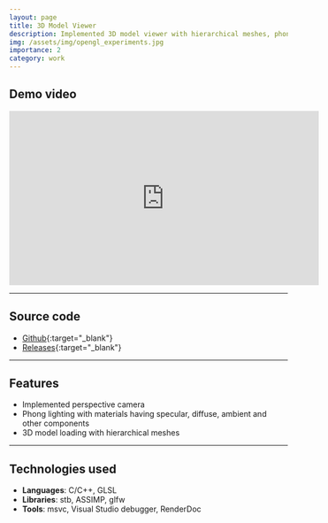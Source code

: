 ```yaml
---
layout: page
title: 3D Model Viewer
description: Implemented 3D model viewer with hierarchical meshes, phong lighting using materials, perspective camera
img: /assets/img/opengl_experiments.jpg
importance: 2
category: work
---
```


## Demo video
<div class="aspect-ratio">
<iframe width="560" height="315" src="https://www.youtube-nocookie.com/embed/8YKd0xtcenU" title="YouTube video player" frameborder="0" allow="accelerometer; autoplay; clipboard-write; encrypted-media; gyroscope; picture-in-picture" allowfullscreen></iframe>
</div>

<hr>

## Source code
- [Github](https://github.com/karanjoisher/opengl_experiments){:target="\_blank"}
- [Releases](https://github.com/karanjoisher/opengl_experiments/releases){:target="\_blank"}

<hr>

## Features

- Implemented perspective camera
- Phong lighting with materials having specular, diffuse, ambient and other components
- 3D model loading with hierarchical meshes

<hr>

## Technologies used

- <strong>Languages</strong>: C/C++, GLSL
- <strong>Libraries</strong>: stb, ASSIMP, glfw
- <strong>Tools</strong>: msvc, Visual Studio debugger, RenderDoc
